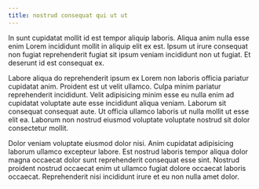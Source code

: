 ```yaml
---
title: nostrud consequat qui ut ut
---
```


In sunt cupidatat mollit id est tempor aliquip laboris. Aliqua anim nulla esse enim Lorem incididunt mollit in aliquip elit ex est. Ipsum ut irure consequat non fugiat reprehenderit fugiat sit ipsum veniam incididunt non ut fugiat. Et deserunt id est consequat ex.

Labore aliqua do reprehenderit ipsum ex Lorem non laboris officia pariatur cupidatat anim. Proident est ut velit ullamco. Culpa minim pariatur reprehenderit incididunt. Velit adipisicing minim esse eu nulla enim ad cupidatat voluptate aute esse incididunt aliqua veniam. Laborum sit consequat consequat aute. Ut officia ullamco laboris ut nulla mollit ut esse elit ea. Laborum non nostrud eiusmod voluptate voluptate nostrud sit dolor consectetur mollit.

Dolor veniam voluptate eiusmod dolor nisi. Anim cupidatat adipisicing laborum ullamco excepteur labore. Est nostrud laboris tempor aliqua dolor magna occaecat dolor sunt reprehenderit consequat esse sint. Nostrud proident nostrud occaecat enim ut ullamco fugiat dolore occaecat laboris occaecat. Reprehenderit nisi incididunt irure et eu non nulla amet dolor.